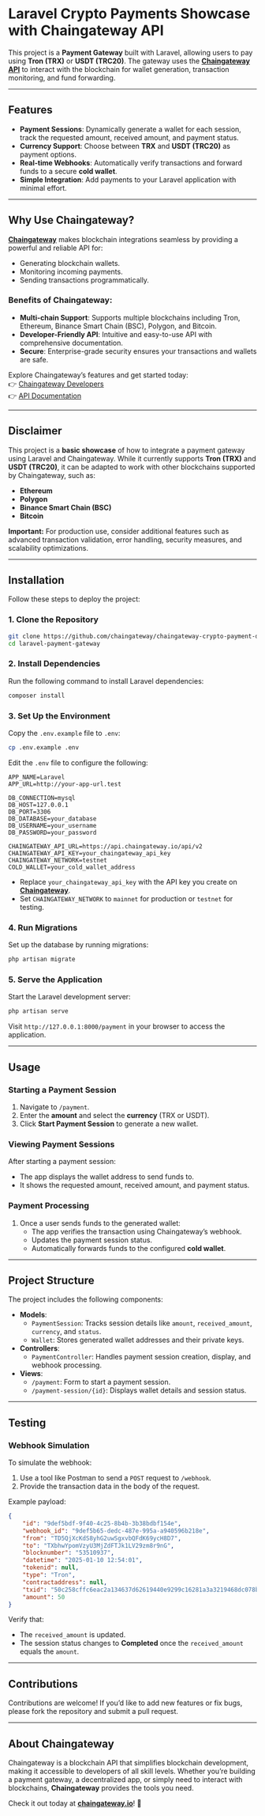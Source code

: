 # Laravel Crypto Payments Showcase with Chaingateway API

This project is a **Payment Gateway** built with Laravel, allowing users to pay using **Tron (TRX)** or **USDT (TRC20)**. The gateway uses the **[Chaingateway API](https://chaingateway.io/)** to interact with the blockchain for wallet generation, transaction monitoring, and fund forwarding.

---

## Features

- **Payment Sessions**: Dynamically generate a wallet for each session, track the requested amount, received amount, and payment status.
- **Currency Support**: Choose between **TRX** and **USDT (TRC20)** as payment options.
- **Real-time Webhooks**: Automatically verify transactions and forward funds to a secure **cold wallet**.
- **Simple Integration**: Add payments to your Laravel application with minimal effort.

---

## Why Use Chaingateway?

**[Chaingateway](https://chaingateway.io/)** makes blockchain integrations seamless by providing a powerful and reliable API for:
- Generating blockchain wallets.
- Monitoring incoming payments.
- Sending transactions programmatically.

### Benefits of Chaingateway:
- **Multi-chain Support**: Supports multiple blockchains including Tron, Ethereum, Binance Smart Chain (BSC), Polygon, and Bitcoin.
- **Developer-Friendly API**: Intuitive and easy-to-use API with comprehensive documentation.
- **Secure**: Enterprise-grade security ensures your transactions and wallets are safe.

Explore Chaingateway’s features and get started today:  
👉 [Chaingateway Developers](https://chaingateway.io/developers)  
👉 [API Documentation](https://chaingateway.io/docs)

---

## Disclaimer

This project is a **basic showcase** of how to integrate a payment gateway using Laravel and Chaingateway. While it currently supports **Tron (TRX)** and **USDT (TRC20)**, it can be adapted to work with other blockchains supported by Chaingateway, such as:
- **Ethereum**
- **Polygon**
- **Binance Smart Chain (BSC)**
- **Bitcoin**

**Important:** For production use, consider additional features such as advanced transaction validation, error handling, security measures, and scalability optimizations.

---

## Installation

Follow these steps to deploy the project:

### 1. Clone the Repository

```bash
git clone https://github.com/chaingateway/chaingateway-crypto-payment-demo-laravel.git
cd laravel-payment-gateway
```

### 2. Install Dependencies

Run the following command to install Laravel dependencies:

```bash
composer install
```

### 3. Set Up the Environment

Copy the `.env.example` file to `.env`:

```bash
cp .env.example .env
```

Edit the `.env` file to configure the following:

```env
APP_NAME=Laravel
APP_URL=http://your-app-url.test

DB_CONNECTION=mysql
DB_HOST=127.0.0.1
DB_PORT=3306
DB_DATABASE=your_database
DB_USERNAME=your_username
DB_PASSWORD=your_password

CHAINGATEWAY_API_URL=https://api.chaingateway.io/api/v2
CHAINGATEWAY_API_KEY=your_chaingateway_api_key
CHAINGATEWAY_NETWORK=testnet
COLD_WALLET=your_cold_wallet_address
```

- Replace `your_chaingateway_api_key` with the API key you create on **[Chaingateway](https://app.chaingateway.io/user/api-tokens)**.
- Set `CHAINGATEWAY_NETWORK` to `mainnet` for production or `testnet` for testing.

### 4. Run Migrations

Set up the database by running migrations:

```bash
php artisan migrate
```

### 5. Serve the Application

Start the Laravel development server:

```bash
php artisan serve
```

Visit `http://127.0.0.1:8000/payment` in your browser to access the application.

---

## Usage

### Starting a Payment Session

1. Navigate to `/payment`.
2. Enter the **amount** and select the **currency** (TRX or USDT).
3. Click **Start Payment Session** to generate a new wallet.

### Viewing Payment Sessions

After starting a payment session:
- The app displays the wallet address to send funds to.
- It shows the requested amount, received amount, and payment status.

### Payment Processing

1. Once a user sends funds to the generated wallet:
   - The app verifies the transaction using Chaingateway’s webhook.
   - Updates the payment session status.
   - Automatically forwards funds to the configured **cold wallet**.

---

## Project Structure

The project includes the following components:

- **Models**:
  - `PaymentSession`: Tracks session details like `amount`, `received_amount`, `currency`, and `status`.
  - `Wallet`: Stores generated wallet addresses and their private keys.
- **Controllers**:
  - `PaymentController`: Handles payment session creation, display, and webhook processing.
- **Views**:
  - `/payment`: Form to start a payment session.
  - `/payment-session/{id}`: Displays wallet details and session status.

---

## Testing

### Webhook Simulation

To simulate the webhook:
1. Use a tool like Postman to send a `POST` request to `/webhook`.
2. Provide the transaction data in the body of the request.

Example payload:

```json
{
    "id": "9def5bdf-9f40-4c25-8b4b-3b38bdbf154e",
    "webhook_id": "9def5b65-dedc-487e-995a-a940596b218e",
    "from": "TD5QjXcKdS8yhG2uwSgxvbQFdK69ycH8D7",
    "to": "TXbhwYpomVzyU3MjZdFTJk1LV29zm8r9nG",
    "blocknumber": "53510937",
    "datetime": "2025-01-10 12:54:01",
    "tokenid": null,
    "type": "Tron",
    "contractaddress": null,
    "txid": "50c258cffc6eac2a134637d62619440e9299c16281a3a3219468dc078b85565a",
    "amount": 50
}
```

Verify that:
- The `received_amount` is updated.
- The session status changes to **Completed** once the `received_amount` equals the `amount`.

---

## Contributions

Contributions are welcome! If you’d like to add new features or fix bugs, please fork the repository and submit a pull request.

---

## About Chaingateway

Chaingateway is a blockchain API that simplifies blockchain development, making it accessible to developers of all skill levels. Whether you’re building a payment gateway, a decentralized app, or simply need to interact with blockchains, **Chaingateway** provides the tools you need.

Check it out today at **[chaingateway.io](https://chaingateway.io/)**! 🚀
